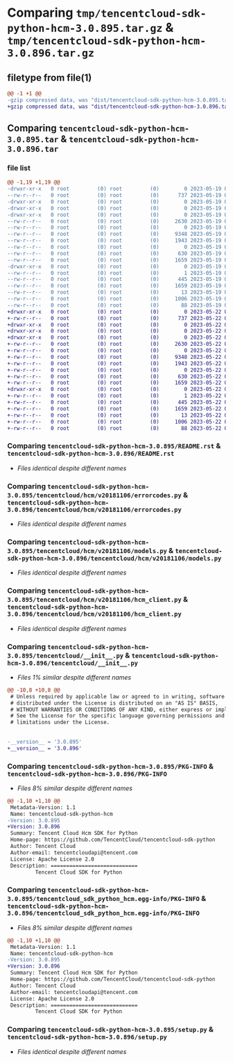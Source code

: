 # Comparing `tmp/tencentcloud-sdk-python-hcm-3.0.895.tar.gz` & `tmp/tencentcloud-sdk-python-hcm-3.0.896.tar.gz`

## filetype from file(1)

```diff
@@ -1 +1 @@
-gzip compressed data, was "dist/tencentcloud-sdk-python-hcm-3.0.895.tar", last modified: Fri May 19 02:52:21 2023, max compression
+gzip compressed data, was "dist/tencentcloud-sdk-python-hcm-3.0.896.tar", last modified: Mon May 22 00:24:25 2023, max compression
```

## Comparing `tencentcloud-sdk-python-hcm-3.0.895.tar` & `tencentcloud-sdk-python-hcm-3.0.896.tar`

### file list

```diff
@@ -1,19 +1,19 @@
-drwxr-xr-x   0 root         (0) root         (0)        0 2023-05-19 02:52:21.000000 tencentcloud-sdk-python-hcm-3.0.895/
--rw-r--r--   0 root         (0) root         (0)      737 2023-05-19 02:52:21.000000 tencentcloud-sdk-python-hcm-3.0.895/README.rst
-drwxr-xr-x   0 root         (0) root         (0)        0 2023-05-19 02:52:21.000000 tencentcloud-sdk-python-hcm-3.0.895/tencentcloud/
-drwxr-xr-x   0 root         (0) root         (0)        0 2023-05-19 02:52:21.000000 tencentcloud-sdk-python-hcm-3.0.895/tencentcloud/hcm/
-drwxr-xr-x   0 root         (0) root         (0)        0 2023-05-19 02:52:21.000000 tencentcloud-sdk-python-hcm-3.0.895/tencentcloud/hcm/v20181106/
--rw-r--r--   0 root         (0) root         (0)     2630 2023-05-19 02:52:21.000000 tencentcloud-sdk-python-hcm-3.0.895/tencentcloud/hcm/v20181106/errorcodes.py
--rw-r--r--   0 root         (0) root         (0)        0 2023-05-19 02:52:21.000000 tencentcloud-sdk-python-hcm-3.0.895/tencentcloud/hcm/v20181106/__init__.py
--rw-r--r--   0 root         (0) root         (0)     9348 2023-05-19 02:52:21.000000 tencentcloud-sdk-python-hcm-3.0.895/tencentcloud/hcm/v20181106/models.py
--rw-r--r--   0 root         (0) root         (0)     1943 2023-05-19 02:52:21.000000 tencentcloud-sdk-python-hcm-3.0.895/tencentcloud/hcm/v20181106/hcm_client.py
--rw-r--r--   0 root         (0) root         (0)        0 2023-05-19 02:52:21.000000 tencentcloud-sdk-python-hcm-3.0.895/tencentcloud/hcm/__init__.py
--rw-r--r--   0 root         (0) root         (0)      630 2023-05-19 02:52:21.000000 tencentcloud-sdk-python-hcm-3.0.895/tencentcloud/__init__.py
--rw-r--r--   0 root         (0) root         (0)     1659 2023-05-19 02:52:21.000000 tencentcloud-sdk-python-hcm-3.0.895/PKG-INFO
-drwxr-xr-x   0 root         (0) root         (0)        0 2023-05-19 02:52:21.000000 tencentcloud-sdk-python-hcm-3.0.895/tencentcloud_sdk_python_hcm.egg-info/
--rw-r--r--   0 root         (0) root         (0)        1 2023-05-19 02:52:21.000000 tencentcloud-sdk-python-hcm-3.0.895/tencentcloud_sdk_python_hcm.egg-info/dependency_links.txt
--rw-r--r--   0 root         (0) root         (0)      445 2023-05-19 02:52:21.000000 tencentcloud-sdk-python-hcm-3.0.895/tencentcloud_sdk_python_hcm.egg-info/SOURCES.txt
--rw-r--r--   0 root         (0) root         (0)     1659 2023-05-19 02:52:21.000000 tencentcloud-sdk-python-hcm-3.0.895/tencentcloud_sdk_python_hcm.egg-info/PKG-INFO
--rw-r--r--   0 root         (0) root         (0)       13 2023-05-19 02:52:21.000000 tencentcloud-sdk-python-hcm-3.0.895/tencentcloud_sdk_python_hcm.egg-info/top_level.txt
--rw-r--r--   0 root         (0) root         (0)     1006 2023-05-19 02:52:21.000000 tencentcloud-sdk-python-hcm-3.0.895/setup.py
--rw-r--r--   0 root         (0) root         (0)       88 2023-05-19 02:52:21.000000 tencentcloud-sdk-python-hcm-3.0.895/setup.cfg
+drwxr-xr-x   0 root         (0) root         (0)        0 2023-05-22 00:24:25.000000 tencentcloud-sdk-python-hcm-3.0.896/
+-rw-r--r--   0 root         (0) root         (0)      737 2023-05-22 00:24:25.000000 tencentcloud-sdk-python-hcm-3.0.896/README.rst
+drwxr-xr-x   0 root         (0) root         (0)        0 2023-05-22 00:24:25.000000 tencentcloud-sdk-python-hcm-3.0.896/tencentcloud/
+drwxr-xr-x   0 root         (0) root         (0)        0 2023-05-22 00:24:25.000000 tencentcloud-sdk-python-hcm-3.0.896/tencentcloud/hcm/
+drwxr-xr-x   0 root         (0) root         (0)        0 2023-05-22 00:24:25.000000 tencentcloud-sdk-python-hcm-3.0.896/tencentcloud/hcm/v20181106/
+-rw-r--r--   0 root         (0) root         (0)     2630 2023-05-22 00:24:25.000000 tencentcloud-sdk-python-hcm-3.0.896/tencentcloud/hcm/v20181106/errorcodes.py
+-rw-r--r--   0 root         (0) root         (0)        0 2023-05-22 00:24:25.000000 tencentcloud-sdk-python-hcm-3.0.896/tencentcloud/hcm/v20181106/__init__.py
+-rw-r--r--   0 root         (0) root         (0)     9348 2023-05-22 00:24:25.000000 tencentcloud-sdk-python-hcm-3.0.896/tencentcloud/hcm/v20181106/models.py
+-rw-r--r--   0 root         (0) root         (0)     1943 2023-05-22 00:24:25.000000 tencentcloud-sdk-python-hcm-3.0.896/tencentcloud/hcm/v20181106/hcm_client.py
+-rw-r--r--   0 root         (0) root         (0)        0 2023-05-22 00:24:25.000000 tencentcloud-sdk-python-hcm-3.0.896/tencentcloud/hcm/__init__.py
+-rw-r--r--   0 root         (0) root         (0)      630 2023-05-22 00:24:25.000000 tencentcloud-sdk-python-hcm-3.0.896/tencentcloud/__init__.py
+-rw-r--r--   0 root         (0) root         (0)     1659 2023-05-22 00:24:25.000000 tencentcloud-sdk-python-hcm-3.0.896/PKG-INFO
+drwxr-xr-x   0 root         (0) root         (0)        0 2023-05-22 00:24:25.000000 tencentcloud-sdk-python-hcm-3.0.896/tencentcloud_sdk_python_hcm.egg-info/
+-rw-r--r--   0 root         (0) root         (0)        1 2023-05-22 00:24:25.000000 tencentcloud-sdk-python-hcm-3.0.896/tencentcloud_sdk_python_hcm.egg-info/dependency_links.txt
+-rw-r--r--   0 root         (0) root         (0)      445 2023-05-22 00:24:25.000000 tencentcloud-sdk-python-hcm-3.0.896/tencentcloud_sdk_python_hcm.egg-info/SOURCES.txt
+-rw-r--r--   0 root         (0) root         (0)     1659 2023-05-22 00:24:25.000000 tencentcloud-sdk-python-hcm-3.0.896/tencentcloud_sdk_python_hcm.egg-info/PKG-INFO
+-rw-r--r--   0 root         (0) root         (0)       13 2023-05-22 00:24:25.000000 tencentcloud-sdk-python-hcm-3.0.896/tencentcloud_sdk_python_hcm.egg-info/top_level.txt
+-rw-r--r--   0 root         (0) root         (0)     1006 2023-05-22 00:24:25.000000 tencentcloud-sdk-python-hcm-3.0.896/setup.py
+-rw-r--r--   0 root         (0) root         (0)       88 2023-05-22 00:24:25.000000 tencentcloud-sdk-python-hcm-3.0.896/setup.cfg
```

### Comparing `tencentcloud-sdk-python-hcm-3.0.895/README.rst` & `tencentcloud-sdk-python-hcm-3.0.896/README.rst`

 * *Files identical despite different names*

### Comparing `tencentcloud-sdk-python-hcm-3.0.895/tencentcloud/hcm/v20181106/errorcodes.py` & `tencentcloud-sdk-python-hcm-3.0.896/tencentcloud/hcm/v20181106/errorcodes.py`

 * *Files identical despite different names*

### Comparing `tencentcloud-sdk-python-hcm-3.0.895/tencentcloud/hcm/v20181106/models.py` & `tencentcloud-sdk-python-hcm-3.0.896/tencentcloud/hcm/v20181106/models.py`

 * *Files identical despite different names*

### Comparing `tencentcloud-sdk-python-hcm-3.0.895/tencentcloud/hcm/v20181106/hcm_client.py` & `tencentcloud-sdk-python-hcm-3.0.896/tencentcloud/hcm/v20181106/hcm_client.py`

 * *Files identical despite different names*

### Comparing `tencentcloud-sdk-python-hcm-3.0.895/tencentcloud/__init__.py` & `tencentcloud-sdk-python-hcm-3.0.896/tencentcloud/__init__.py`

 * *Files 1% similar despite different names*

```diff
@@ -10,8 +10,8 @@
 # Unless required by applicable law or agreed to in writing, software
 # distributed under the License is distributed on an "AS IS" BASIS,
 # WITHOUT WARRANTIES OR CONDITIONS OF ANY KIND, either express or implied.
 # See the License for the specific language governing permissions and
 # limitations under the License.
 
 
-__version__ = '3.0.895'
+__version__ = '3.0.896'
```

### Comparing `tencentcloud-sdk-python-hcm-3.0.895/PKG-INFO` & `tencentcloud-sdk-python-hcm-3.0.896/PKG-INFO`

 * *Files 8% similar despite different names*

```diff
@@ -1,10 +1,10 @@
 Metadata-Version: 1.1
 Name: tencentcloud-sdk-python-hcm
-Version: 3.0.895
+Version: 3.0.896
 Summary: Tencent Cloud Hcm SDK for Python
 Home-page: https://github.com/TencentCloud/tencentcloud-sdk-python
 Author: Tencent Cloud
 Author-email: tencentcloudapi@tencent.com
 License: Apache License 2.0
 Description: ============================
         Tencent Cloud SDK for Python
```

### Comparing `tencentcloud-sdk-python-hcm-3.0.895/tencentcloud_sdk_python_hcm.egg-info/PKG-INFO` & `tencentcloud-sdk-python-hcm-3.0.896/tencentcloud_sdk_python_hcm.egg-info/PKG-INFO`

 * *Files 8% similar despite different names*

```diff
@@ -1,10 +1,10 @@
 Metadata-Version: 1.1
 Name: tencentcloud-sdk-python-hcm
-Version: 3.0.895
+Version: 3.0.896
 Summary: Tencent Cloud Hcm SDK for Python
 Home-page: https://github.com/TencentCloud/tencentcloud-sdk-python
 Author: Tencent Cloud
 Author-email: tencentcloudapi@tencent.com
 License: Apache License 2.0
 Description: ============================
         Tencent Cloud SDK for Python
```

### Comparing `tencentcloud-sdk-python-hcm-3.0.895/setup.py` & `tencentcloud-sdk-python-hcm-3.0.896/setup.py`

 * *Files identical despite different names*

